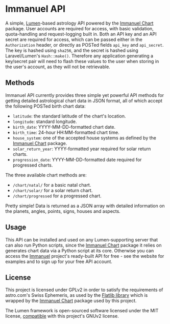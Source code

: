 
# Immanuel API

A simple, [Lumen](https://lumen.laravel.com/)-based astrology API powered by the [Immanuel Chart](https://github.com/sunlight/immanuel-chart) package. User accounts are required for access, with basic validation, quota-handling and request-logging built in. Both an API key and an API secret are required for access, which can be passed either in the `Authorization` header, or directly as POSTed fields `api_key` and `api_secret`. The key is hashed using `sha256`, and the secret is hashed using Laravel/Lumen's `Hash::make()`. Therefore any application generating a key/secret pair will need to flash these values to the user when storing in the user's account, as they will not be retrievable.

## Methods

Immanuel API currently provides three simple yet powerful API methods for getting detailed astrological chart data in JSON format, all of which accept the following POSTed birth chart data:

* `latitude`: the standard latitude of the chart's location.
* `longitude`: standard longitude.
* `birth_date`: YYYY-MM-DD-formatted chart date.
* `birth_time`: 24-hour HH:MM-formatted chart time.
* `house_system`: one of the accepted house systems as defined by the [Immanuel Chart](https://github.com/sunlight/immanuel-chart) package.
* `solar_return_year`: YYYY-formatted year required for solar return charts.
* `progression_date`: YYYY-MM-DD-formatted date required for progressed charts.

The three available chart methods are:

* `/chart/natal/` for a basic natal chart.
* `/chart/solar/` for a solar return chart.
* `/chart/progressed` for a progressed chart.

Pretty simple! Data is returned as a JSON array with detailed information on the planets, angles, points, signs, houses and aspects.

## Usage

This API can be installed and used on any Lumen-supporting server that can also run Python scripts, since the [Immanuel Chart](https://github.com/sunlight/immanuel-chart) package it relies on generates chart data via a Python script at its core. Otherwise you can access the [Immanuel](https://immanuel.app) project's ready-built API for free - see the website for examples and to sign up for your free API account.

## License

This project is licensed under GPLv2 in order to satisfy the requirements of astro.com's Swiss Ephemeris, as used by the [Flatlib library](https://github.com/flatangle/flatlib/) which is wrapped by the [Immanuel Chart](https://github.com/sunlight/immanuel-chart) package used by this project.

The Lumen framework is open-sourced software licensed under the MIT license, [compatible](https://www.gnu.org/licenses/license-list.html#Expat) with this project's GNUv2 license.
